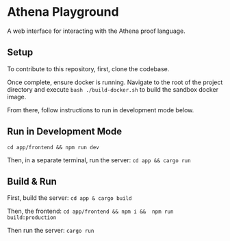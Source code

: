 # Athena Playground

A web interface for interacting with the Athena proof language.

## Setup
To contribute to this repository, first, clone the codebase.

Once complete, ensure docker is running. Navigate to the root of the project directory and execute `bash ./build-docker.sh` to build the sandbox docker image.

From there, follow instructions to run in development mode below.

## Run in Development Mode

`cd app/frontend && npm run dev`

Then, in a separate terminal, run the server: `cd app && cargo run`

## Build & Run

First, build the server:
`cd app & cargo build`

Then, the frontend:
`cd app/frontend && npm i &&  npm run build:production`

Then run the server:
`cargo run`

